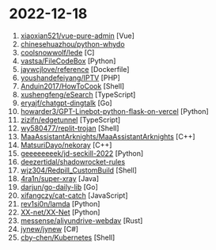# 2022-12-18

1. [xiaoxian521/vue-pure-admin](https://github.com/xiaoxian521/vue-pure-admin "🔥 ✨✨ ✨ Vue3.0+TypeScript+Vite2.0+Element-Plus编写的一套后台管理系统（兼容移动端）") [Vue]
2. [chinesehuazhou/python-whydo](https://github.com/chinesehuazhou/python-whydo "Explore Python's charms by asking WHY questions") 
3. [coolsnowwolf/lede](https://github.com/coolsnowwolf/lede "Lean's LEDE source") [C]
4. [vastsa/FileCodeBox](https://github.com/vastsa/FileCodeBox "文件快递柜-匿名口令分享文本，文件，像拿快递一样取文件（File Express Cabinet - Anonymous Passcode Sharing Text, Files, Like Taking Express Delivery for Files）") [Python]
5. [jaywcjlove/reference](https://github.com/jaywcjlove/reference "为开发人员分享快速参考备忘清单(速查表)") [Dockerfile]
6. [youshandefeiyang/IPTV](https://github.com/youshandefeiyang/IPTV "肥羊的4K/8K超高清IPTV直播源&&直播代码仓库") [PHP]
7. [Anduin2017/HowToCook](https://github.com/Anduin2017/HowToCook "程序员在家做饭方法指南。Programmer's guide about how to cook at home (Chinese only).") [Shell]
8. [xushengfeng/eSearch](https://github.com/xushengfeng/eSearch "截屏 离线OCR 搜索翻译 以图搜图 贴图 录屏 滚动截屏 Screenshot OCR search translate search for picture paste the picture on the screen screen recorder") [TypeScript]
9. [eryajf/chatgpt-dingtalk](https://github.com/eryajf/chatgpt-dingtalk "ChatGPT机器人在钉钉群聊中交互") [Go]
10. [howarder3/GPT-Linebot-python-flask-on-vercel](https://github.com/howarder3/GPT-Linebot-python-flask-on-vercel "GPT-Linebot using python flask for vercel") [Python]
11. [zizifn/edgetunnel](https://github.com/zizifn/edgetunnel "Running V2ray inside edge functions") [TypeScript]
12. [wy580477/replit-trojan](https://github.com/wy580477/replit-trojan "在 Replit 免费服务上部署 Trojan Websocket 协议") [Shell]
13. [MaaAssistantArknights/MaaAssistantArknights](https://github.com/MaaAssistantArknights/MaaAssistantArknights "《明日方舟》小助手，全日常一键长草！| An Arknights assistant compatible with EN, JP, KR, ZH_TW clients") [C++]
14. [MatsuriDayo/nekoray](https://github.com/MatsuriDayo/nekoray "Qt based cross-platform GUI proxy configuration manager (backend: v2ray / sing-box)") [C++]
15. [geeeeeeeek/jd-seckill-2022](https://github.com/geeeeeeeek/jd-seckill-2022 "京东App秒杀抢购流程接口分析，京东茅台抢购最新技术分析") [Python]
16. [deezertidal/shadowrocket-rules](https://github.com/deezertidal/shadowrocket-rules "小火箭 shadowrocket 配置 模块 图文教程") 
17. [wjz304/Redpill_CustomBuild](https://github.com/wjz304/Redpill_CustomBuild "Redpill 定制化编译，自定义配置及驱动并通过 Github Action 编译 DSM redpill 引导的平台. 理论上与本地编并无区别, 优点只是不需要linux基础.而且编译速度快., 适合没有linux基础的人使用，或者批量测试。") [Shell]
18. [4ra1n/super-xray](https://github.com/4ra1n/super-xray "XRAY GUI Starter (Web Vulnerability Scanner)") [Java]
19. [darjun/go-daily-lib](https://github.com/darjun/go-daily-lib "Go 每日一库") [Go]
20. [xifangczy/cat-catch](https://github.com/xifangczy/cat-catch "猫抓 chrome资源嗅探扩展") [JavaScript]
21. [rev1si0n/lamda](https://github.com/rev1si0n/lamda "⚡️ Android reverse engineering & automation framework | 史上最强安卓抓包/逆向/HOOK & 云手机/自动化辅助框架，你的工作从未如此简单快捷。") [Python]
22. [XX-net/XX-Net](https://github.com/XX-net/XX-Net "A proxy tool to bypass GFW.") [Python]
23. [messense/aliyundrive-webdav](https://github.com/messense/aliyundrive-webdav "阿里云盘 WebDAV 服务") [Rust]
24. [jynew/jynew](https://github.com/jynew/jynew "开源武侠RPG游戏开发框架") [C#]
25. [cby-chen/Kubernetes](https://github.com/cby-chen/Kubernetes "kubernetes (k8s) 二进制高可用安装，Binary installation of kubernetes (k8s) --- 开源不易，帮忙点个star，谢谢了🌹") [Shell]
